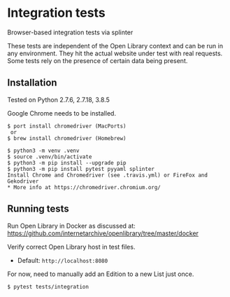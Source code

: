 Integration tests
=================

Browser-based integration tests via splinter

These tests are independent of the Open Library context and can be run
in any environment. They hit the actual website under test with real
requests. Some tests rely on the presence of certain data being present.

## Installation

Tested on Python 2.7.6, 2.7.18, 3.8.5

Google Chrome needs to be installed.

````
$ port install chromedriver (MacPorts)
 or
$ brew install chromedriver (Homebrew)

$ python3 -m venv .venv
$ source .venv/bin/activate
$ python3 -m pip install --upgrade pip
$ python3 -m pip install pytest pyyaml splinter
Install Chrome and Chromedriver (see .travis.yml) or FireFox and Gekodriver
* More info at https://chromedriver.chromium.org/
````

## Running tests

Run Open Library in Docker as discussed at:
https://github.com/internetarchive/openlibrary/tree/master/docker

Verify correct Open Library host in test files.
- Default: `http://localhost:8080`

For now, need to manually add an Edition to a new List just once.

````
$ pytest tests/integration
````
